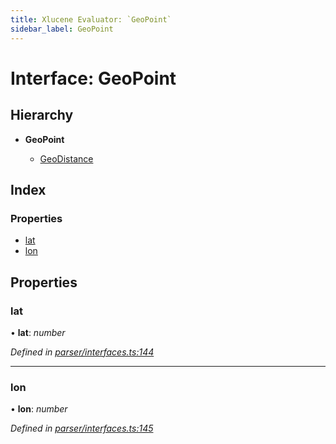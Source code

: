 ```yaml
---
title: Xlucene Evaluator: `GeoPoint`
sidebar_label: GeoPoint
---
```


# Interface: GeoPoint

## Hierarchy

* **GeoPoint**

  * [GeoDistance](geodistance.md)

## Index

### Properties

* [lat](geopoint.md#lat)
* [lon](geopoint.md#lon)

## Properties

###  lat

• **lat**: *number*

*Defined in [parser/interfaces.ts:144](https://github.com/terascope/teraslice/blob/d2d877b60/packages/xlucene-evaluator/src/parser/interfaces.ts#L144)*

___

###  lon

• **lon**: *number*

*Defined in [parser/interfaces.ts:145](https://github.com/terascope/teraslice/blob/d2d877b60/packages/xlucene-evaluator/src/parser/interfaces.ts#L145)*
